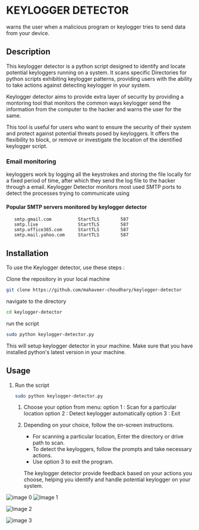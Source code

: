 
# KEYLOGGER DETECTOR 

warns the user when a malicious program or keylogger tries to send data from your device.

## Description 

This keylogger detector is a python script designed to identify and locate potential keyloggers running on a system. It scans specific Directories for python scripts exhibiting keylogger patterns, providing users with the ability to take actions against detecting keylogger in your system. 

Keylogger detector aims to provide extra layer of security by providing a montoring tool that monitors the common ways keylogger send the information from the computer to the hacker and warns the user for the same. 

This tool is useful for users who want to ensure the security of their system and protect against potential threats posed by keyloggers. 
It offers the flexibility to block, or remove or investigate the location of the identified keylogger script. 

### Email monitoring 
keyloggers work by logging all the keystrokes and storing the file locally for a fixed period of time, after which they send the log file to the hacker through a email.
Keylogger Detector monitors most used SMTP ports to detect the processes trying to communicate using 
#### Popular SMTP servers monitored by keylogger detector 
```smtp.gmail.com          ssl             465
   smtp.gmail.com          StartTLS        587
   smtp.live               StartTLS        587
   smtp.office365.com      StartTLS        587
   smtp.mail.yahoo.com     StartTLS        587
```

## Installation 

To use the Keylogger detector, use these steps : 

Clone the repository in your local machine 

  ```bash
git clone https://github.com/mahaveer-choudhary/keylogger-detector

  ```
navigate to the directory 
  ```bash
 cd keylogger-detector
  ```

run the script 
  ```bash
sudo python keylogger-detector.py
```
This will setup keylogger detector in your machine. Make sure that you have installed python's latest version in your machine.

## Usage 

1. Run the script
   ```bash
   sudo python keylogger-detector.py
   ```

   1. Choose your option from menu:
      option 1 : Scan for a particular location
      option 2 : Detect keylogger automatically
      option 3 : Exit

   2. Depending on your choice, follow the on-screen instructions.
      * For scanning a particular location, Enter the directory or drive path to scan.
      * To detect the keyloggers, follow the prompts and take necessary actions.
      * Use option 3 to exit the program.

      The keylogger detector provide feedback based on your actions you choose, helping you identify and handle potential keylogger on your system.


![image 0](https://drive.google.com/uc?export=view&id=1gz11l-cM2_yQqo9hI1ZtIFadRA_KLUDH)
![Image 1](https://drive.google.com/uc?export=view&id=1tYl4sIZIH2Kfm8UbI1wZPpaQTLBAWk8G)

![Image 2](https://drive.google.com/file/d/1F2QmNXrDn2qm-DEq5pjABszVzwZdR0Th/view?usp=sharing)

![image 3](https://drive.google.com/uc?export=view&id=1F2QmNXrDn2qm-DEq5pjABszVzwZdR0Th)
